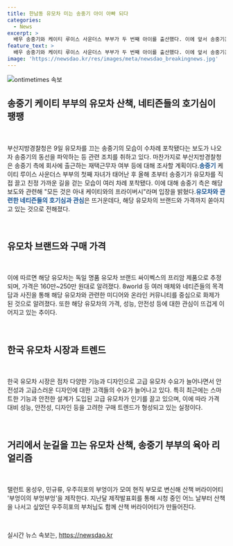 ```yaml
---
title: 한남동 유모차 미는 송중기 아이 아빠 되다
categories:
  - News
excerpt: >
  배우 송중기와 케이티 루이스 사운더스 부부가 두 번째 아이를 출산했다. 이에 앞서 송중기는 자신의 팬 카페를 통해 아내의 고향인 로마에서 아이와 만났다며 산모와 아이가 모두 건강하다고 밝혔다. 최근에는 송중기가 아들이 탄 유모차를 끌며 산책하는 모습이 포착돼 화제가 되었다. 해당 유모차는 독일 명품 유모차 브랜드 싸이벡스의 프리암 제품으로 추정되며 가격은 160만~250만 원대로 알려졌다.
feature_text: >
  배우 송중기와 케이티 루이스 사운더스 부부가 두 번째 아이를 출산했다. 이에 앞서 송중기는 자신의 팬 카페를 통해 아내의 고향인 로마에서 아이와 만났다며 산모와 아이가 모두 건강하다고 밝혔다. 최근에는 송중기가 아들이 탄 유모차를 끌며 산책하는 모습이 포착돼 화제가 되었다. 해당 유모차는 독일 명품 유모차 브랜드 싸이벡스의 프리암 제품으로 추정되며 가격은 160만~250만 원대로 알려졌다.
image: 'https://newsdao.kr/res/images/meta/newsdao_breakingnews.jpg'
---
```


<p><img src="https://newsdao.kr/res/images/meta/newsdao_breakingnews.jpg" alt="ontimetimes 속보" /></p>

<h2 data-ke-size="size26">송중기 케이티 부부의 유모차 산책, 네티즌들의 호기심이 팽팽</h2>

<p data-ke-size="size16">&#8203;</p>

<p>부산지방경찰청은 9일 유모차를 끄는 송중기의 모습이 수차례 포착됐다는 보도가 나오자 송중기의 동선을 파악하는 등 관련 조치를 취하고 있다. 마찬가지로 부산지방경찰청은 송중기 측에 회사에 출근하는 재택근무자 여부 등에 대해 조사할 계획이다.<b><span style="color: #1a5490;">송중기</span></b> 케이티 루이스 사운더스 부부의 첫째 자녀가 태어난 후 올해 초부터 송중기가 유모차를 직접 끌고 친정 가까운 길을 걷는 모습이 여러 차례 포착됐다. 이에 대해 송중기 측은 해당 보도와 관련해 "모든 것은 아내 케이티와의 프라이버시"라며 입장을 밝혔다.<b><span style="color: #1a5490;">유모차와 관련한 네티즌들의 호기심과 관심</span></b>은 뜨거운데다, 해당 유모차의 브랜드와 가격까지 쏟아지고 있는 것으로 전해졌다.</p>

<p data-ke-size="size16">&#8203;</p>

<h2 data-ke-size="size26">유모차 브랜드와 구매 가격</h2>

<p data-ke-size="size16">&#8203;</p>

<p>이에 따르면 해당 유모차는 독일 명품 유모차 브랜드 싸이벡스의 프리암 제품으로 추정되며, 가격은 160만~250만 원대로 알려졌다. 8world 등 여러 매체와 네티즌들의 목격담과 사진을 통해 해당 유모차와 관련한 미디어와 온라인 커뮤니티를 중심으로 화제가 된 것으로 알려졌다. 또한 해당 유모차의 가격, 성능, 안전성 등에 대한 관심이 뜨겁게 이어지고 있는 추이다.</p>

<p data-ke-size="size16">&#8203;</p>

<h2 data-ke-size="size26">한국 유모차 시장과 트렌드</h2>

<p data-ke-size="size16">&#8203;</p>

<p>한국 유모차 시장은 점차 다양한 기능과 디자인으로 고급 유모차 수요가 늘어나면서 안전성과 고급스러운 디자인에 대한 고객들의 수요가 늘어나고 있다. 특히 최근에는 스마트한 기능과 안전한 설계가 도입된 고급 유모차가 인기를 끌고 있으며, 이에 따라 가격 대비 성능, 안전성, 디자인 등을 고려한 구매 트렌드가 형성되고 있는 실정이다.</p>

<p data-ke-size="size16">&#8203;</p>

<h2 data-ke-size="size26">거리에서 눈길을 끄는 유모차 산책, 송중기 부부의 육아 리얼리즘</h2>

<p data-ke-size="size16">&#8203;</p>

<p>탤런트 옹성우, 민규류, 우주히포의 부엉이가 모여 현직 부모로 변신해 산책 버라이어티 '부엉이의 부엉부엉'을 제작한다. 지난달 제작발표회를 통해 시청 중인 어느 날부터 산책을 나서고 싶었던 우주히포의 부처님도 함께 산책 버라이어티가 만들어진다.</p>

<p data-ke-size="size16">&#8203;</p>
실시간 뉴스 속보는, <a href="https://newsdao.kr" rel="dofollow">https://newsdao.kr</a>


